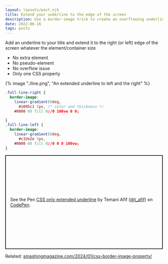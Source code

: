 ```yaml
---
layout: layouts/post.njk
title: Extend your underline to the edge of the screen
description: Use a border-image trick to create an overflowing underline
date: 2022-06-16
tags: posts
---
```


Add an underline to your title and extend it to the right (or left) edge of the screen whatever the element/container size
* No extra element
* No pseudo-element
* No overflow issue
* Only one CSS property

{% image "./line.png", "An extended underline to left and the right" %}

```css
.full-line-right {
  border-image: 
    linear-gradient(0deg,
      #1095c1 5px, /* color and thickness */
    #0000 0) fill 0//0 100vw 0 0;

}
.full-line-left {
  border-image: 
    linear-gradient(0deg,
      #c32e2e 5px,
    #0000 0) fill 0//0 0 0 100vw;
}
```
<p class="codepen" data-height="300" data-default-tab="result" data-slug-hash="yLvwgNy" data-preview="true" data-user="t_afif" style="height: 300px; box-sizing: border-box; display: flex; align-items: center; justify-content: center; border: 2px solid; margin: 1em 0; padding: 1em;">
  <span>See the Pen <a href="https://codepen.io/t_afif/pen/yLvwgNy">
  CSS only extended underline</a> by Temani Afif (<a href="https://codepen.io/t_afif">@t_afif</a>)
  on <a href="https://codepen.io">CodePen</a>.</span>
</p>
<script async src="https://cpwebassets.codepen.io/assets/embed/ei.js"></script>

Related: [smashingmagazine.com/2024/01/css-border-image-property/](https://www.smashingmagazine.com/2024/01/css-border-image-property/)